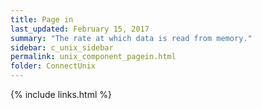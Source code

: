 ```yaml
---
title: Page in
last_updated: February 15, 2017
summary: "The rate at which data is read from memory."
sidebar: c_unix_sidebar
permalink: unix_component_pagein.html
folder: ConnectUnix
---
```


{% include links.html %}
